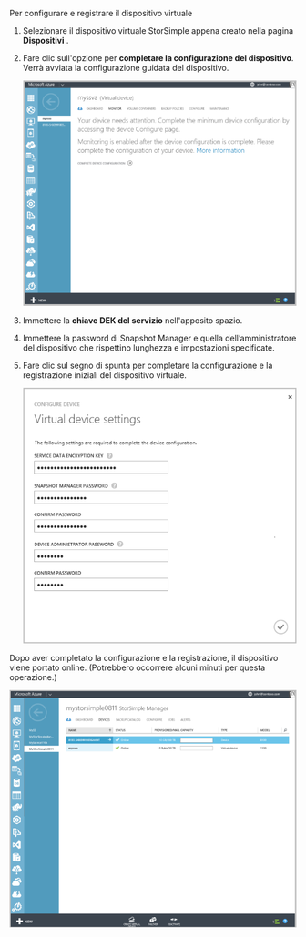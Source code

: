 <!---author: alkohli, last updated: 11/05/2015 --->

Per configurare e registrare il dispositivo virtuale

1. Selezionare il dispositivo virtuale StorSimple appena creato nella pagina **Dispositivi** . 
2. Fare clic sull'opzione per **completare la configurazione del dispositivo**. Verrà avviata la configurazione guidata del dispositivo.
   
    ![Installazione completa del dispositivo StorSimple nella pagina dei dispositivi](./media/storsimple-configure-register-virtual-device/StorSimple_CompleteDeviceSetupSVA1M.png)
    
3. Immettere la **chiave DEK del servizio** nell'apposito spazio.
4. Immettere la password di Snapshot Manager e quella dell’amministratore del dispositivo che rispettino lunghezza e impostazioni specificate.
5. Fare clic sul segno di spunta per completare la configurazione e la registrazione iniziali del dispositivo virtuale. 
   
    ![Impostazioni del dispositivo virtuale StorSimple](./media/storsimple-configure-register-virtual-device/StorSimple_VirtualDeviceSettings1.png)

Dopo aver completato la configurazione e la registrazione, il dispositivo viene portato online. (Potrebbero occorrere alcuni minuti per questa operazione.)

![Fase online dispositivo virtuale StorSimple](./media/storsimple-configure-register-virtual-device/StorSimple_VirtualDeviceOnline1M.png)



<!--HONumber=Nov16_HO2-->


